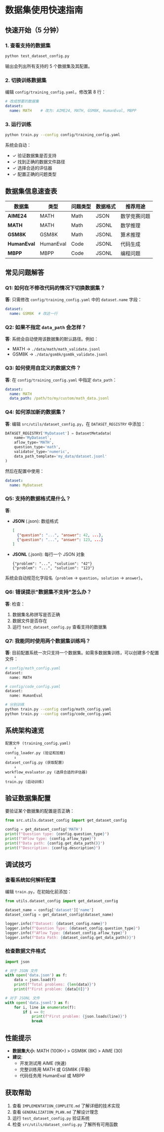 # 数据集使用快速指南

## 快速开始（5 分钟）

### 1. 查看支持的数据集

```bash
python test_dataset_config.py
```

输出会列出所有支持的 5 个数据集及其配置。

### 2. 切换训练数据集

编辑 `config/training_config.yaml`，修改第 8 行：

```yaml
# 改成想要的数据集
dataset:
  name: MATH    # 改为: AIME24, MATH, GSM8K, HumanEval, MBPP
```

### 3. 运行训练

```bash
python train.py --config config/training_config.yaml
```

系统会自动：
- ✓ 验证数据集是否支持
- ✓ 找到正确的数据文件路径
- ✓ 选择合适的评估器
- ✓ 配置正确的问题类型

## 数据集信息速查表

| 数据集 | 类型 | 问题类型 | 数据格式 | 推荐用途 |
|--------|------|---------|---------|---------|
| **AIME24** | MATH | Math | JSON | 数学竞赛问题 |
| **MATH** | MATH | Math | JSONL | 数学推理 |
| **GSM8K** | GSM8K | Math | JSONL | 算术推理 |
| **HumanEval** | HumanEval | Code | JSONL | 代码生成 |
| **MBPP** | MBPP | Code | JSONL | 编程问题 |

## 常见问题解答

### Q1: 如何在不修改代码的情况下切换数据集？

**答**: 只需修改 `config/training_config.yaml` 中的 `dataset.name` 字段：

```yaml
dataset:
  name: GSM8K  # 改这一行
```

### Q2: 如果不指定 `data_path` 会怎样？

**答**: 系统会自动使用该数据集的默认路径。例如：
- MATH → `./data/math/math_validate.jsonl`
- GSM8K → `./data/gsm8k/gsm8k_validate.jsonl`

### Q3: 如何使用自定义的数据文件？

**答**: 在 `config/training_config.yaml` 中指定 `data_path`：

```yaml
dataset:
  name: MATH
  data_path: /path/to/my/custom/math_data.jsonl
```

### Q4: 如何添加新的数据集？

**答**: 编辑 `src/utils/dataset_config.py`，在 `DATASET_REGISTRY` 中添加：

```python
DATASET_REGISTRY['MyDataset'] = DatasetMetadata(
    name='MyDataset',
    aflow_type='MATH',
    question_type='math',
    validator_type='numeric',
    data_path_template='my_data/dataset.jsonl'
)
```

然后在配置中使用：
```yaml
dataset:
  name: MyDataset
```

### Q5: 支持的数据格式是什么？

**答**:
- **JSON** (.json): 数组格式
  ```json
  [
    {"question": "...", "answer": 42, ...},
    {"question": "...", "answer": 123, ...}
  ]
  ```

- **JSONL** (.jsonl): 每行一个 JSON 对象
  ```
  {"problem": "...", "solution": "42"}
  {"problem": "...", "solution": "123"}
  ```

系统会自动规范化字段名（`problem` → `question`，`solution` → `answer`）。

### Q6: 错误提示"数据集不支持"怎么办？

**答**: 检查：
1. 数据集名称拼写是否正确
2. 数据文件是否存在
3. 运行 `test_dataset_config.py` 查看支持的数据集

### Q7: 我能同时使用两个数据集训练吗？

**答**: 目前配置系统一次只支持一个数据集。如需多数据集训练，可以创建多个配置文件：

```bash
# config/math_config.yaml
dataset:
  name: MATH

# config/code_config.yaml
dataset:
  name: HumanEval

# 分别训练
python train.py --config config/math_config.yaml
python train.py --config config/code_config.yaml
```

## 系统架构速览

```
配置文件 (training_config.yaml)
    ↓
config_loader.py (验证和加载)
    ↓
dataset_config.py (获取配置)
    ↓
workflow_evaluator.py (选择合适的评估器)
    ↓
train.py (启动训练)
```

## 验证数据集配置

要验证某个数据集的配置是否正确：

```python
from src.utils.dataset_config import get_dataset_config

config = get_dataset_config('MATH')
print(f"Question type: {config.question_type}")
print(f"AFlow type: {config.aflow_type}")
print(f"Data path: {config.get_data_path()}")
print(f"Description: {config.description}")
```

## 调试技巧

### 查看系统如何解析配置

编辑 `train.py`，在初始化前添加：

```python
from utils.dataset_config import get_dataset_config

dataset_name = config['dataset']['name']
dataset_config = get_dataset_config(dataset_name)

logger.info(f"Dataset: {dataset_config.name}")
logger.info(f"Question Type: {dataset_config.question_type}")
logger.info(f"AFlow Type: {dataset_config.aflow_type}")
logger.info(f"Data Path: {dataset_config.get_data_path()}")
```

### 检查数据文件格式

```python
import json

# 对于 JSON 文件
with open('data.json') as f:
    data = json.load(f)
    print(f"Total problems: {len(data)}")
    print(f"First problem: {data[0]}")

# 对于 JSONL 文件
with open('data.jsonl') as f:
    for i, line in enumerate(f):
        if i == 0:
            print(f"First problem: {json.loads(line)}")
            break
```

## 性能提示

- **数据集大小**: MATH (100K+) > GSM8K (8K) > AIME (30)
- **建议**:
  - 开发测试用 AIME (快速)
  - 完整训练用 MATH 或 GSM8K (平衡)
  - 代码任务用 HumanEval 或 MBPP

## 获取帮助

1. 查看 `IMPLEMENTATION_COMPLETE.md` 了解详细的技术实现
2. 查看 `GENERALIZATION_PLAN.md` 了解设计理念
3. 运行 `test_dataset_config.py` 验证系统
4. 检查 `src/utils/dataset_config.py` 了解所有可用函数
